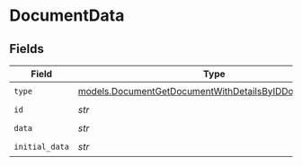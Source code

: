 # DocumentData


## Fields

| Field                                                                                                                  | Type                                                                                                                   | Required                                                                                                               | Description                                                                                                            |
| ---------------------------------------------------------------------------------------------------------------------- | ---------------------------------------------------------------------------------------------------------------------- | ---------------------------------------------------------------------------------------------------------------------- | ---------------------------------------------------------------------------------------------------------------------- |
| `type`                                                                                                                 | [models.DocumentGetDocumentWithDetailsByIDDocumentsType](../models/documentgetdocumentwithdetailsbyiddocumentstype.md) | :heavy_check_mark:                                                                                                     | N/A                                                                                                                    |
| `id`                                                                                                                   | *str*                                                                                                                  | :heavy_check_mark:                                                                                                     | N/A                                                                                                                    |
| `data`                                                                                                                 | *str*                                                                                                                  | :heavy_check_mark:                                                                                                     | N/A                                                                                                                    |
| `initial_data`                                                                                                         | *str*                                                                                                                  | :heavy_check_mark:                                                                                                     | N/A                                                                                                                    |